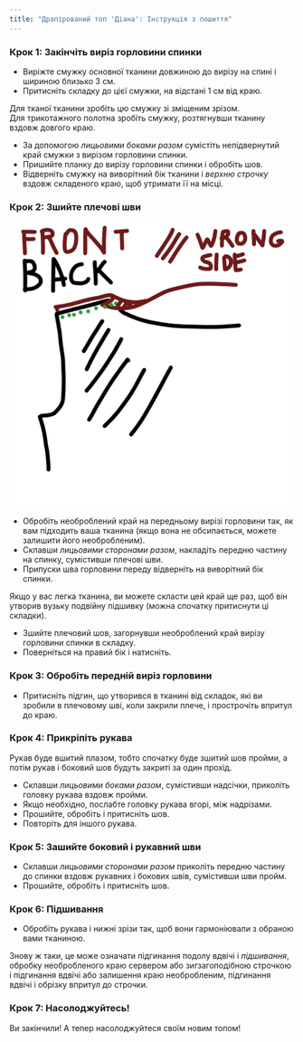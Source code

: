 ```yaml
---
title: "Драпірований топ 'Діана': Інструкція з пошиття"
---
```


### Крок 1: Закінчіть виріз горловини спинки

- Виріжте смужку основної тканини довжиною до вирізу на спині і шириною близько 3 см.
- Притисніть складку до цієї смужки, на відстані 1 см від краю.

<Tip>

Для тканої тканини зробіть цю смужку зі зміщеним зрізом.  
Для трикотажного полотна зробіть смужку, розтягнувши тканину вздовж довгого краю.

</Tip>

- За допомогою _лицьовими боками разом_ сумістіть непідвернутий край смужки з вирізом горловини спинки.
- Пришийте планку до вирізу горловини спинки і обробіть шов.
- Відверніть смужку на виворітний бік тканини і _верхню строчку_ вздовж складеного краю, щоб утримати її на місці.

### Крок 2: Зшийте плечові шви

![Цей малюнок був надто гарний, щоб його не використати](neckline.jpg)

- Обробіть необроблений край на передньому вирізі горловини так, як вам підходить ваша тканина (якщо вона не обсипається, можете залишити його необробленим).
- Склавши _лицьовими сторонами разом_, накладіть передню частину на спинку, сумістивши плечові шви.
- Припуски шва горловини переду відверніть на виворітний бік спинки.

<Note>

Якщо у вас легка тканина, ви можете скласти цей край ще раз, щоб він утворив вузьку подвійну підшивку (можна спочатку притиснути ці складки).

</Note>

- Зшийте плечовий шов, загорнувши необроблений край вирізу горловини спинки в складку.
- Поверніться на правий бік і натисніть.

### Крок 3: Обробіть передній виріз горловини

- Притисніть підгин, що утворився в тканині від складок, які ви зробили в плечовому шві, коли закрили плече, і прострочіть впритул до краю.

### Крок 4: Прикріпіть рукава

Рукав буде вшитий плазом, тобто спочатку буде зшитий шов пройми, а потім рукав і боковий шов будуть закриті за один прохід.

- Склавши _лицьовими боками разом_, сумістивши надсічки, приколіть головку рукава вздовж пройми.
- Якщо необхідно, послабте головку рукава вгорі, між надрізами.
- Прошийте, обробіть і притисніть шов.
- Повторіть для іншого рукава.

### Крок 5: Зашийте боковий і рукавний шви

- Склавши _лицьовими сторонами разом_ приколіть передню частину до спинки вздовж рукавних і бокових швів, сумістивши шви пройм.
- Прошийте, обробіть і притисніть шов.

### Крок 6: Підшивання

- Обробіть рукава і нижні зрізи так, щоб вони гармоніювали з обраною вами тканиною.

<Note>

Знову ж таки, це може означати підгинання подолу вдвічі і _підшивання_, обробку необробленого краю сервером
або зигзагоподібною строчкою і підгинання вдвічі або залишення краю необробленим, підгинання вдвічі і
обрізку впритул до строчки.

</Note>

### Крок 7: Насолоджуйтесь!

Ви закінчили! А тепер насолоджуйтеся своїм новим топом!
